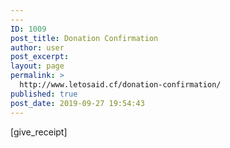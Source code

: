 ```yaml
---
---
ID: 1009
post_title: Donation Confirmation
author: user
post_excerpt:
layout: page
permalink: >
  http://www.letosaid.cf/donation-confirmation/
published: true
post_date: 2019-09-27 19:54:43
---
```

[give_receipt]